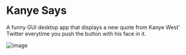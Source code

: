 # Kanye Says
A funny GUI desktop app that displays a new quote from Kanye West' Twitter everytime you push the button with his face in it. 


![image](https://user-images.githubusercontent.com/103232802/162834439-7deb7c4b-c687-4412-be1b-5f9f1904fbe4.png)
